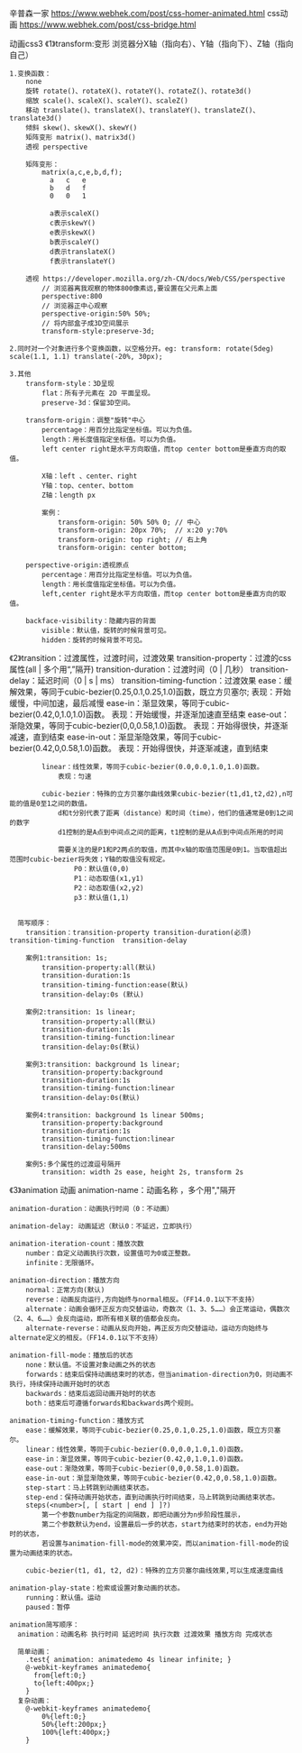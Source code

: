 辛普森一家 https://www.webhek.com/post/css-homer-animated.html
css动画   https://www.webhek.com/post/css-bridge.html

动画css3
《1》transform:变形
	浏览器分X轴（指向右）、Y轴（指向下）、Z轴（指向自己）
	
    1.变换函数：
		none
		旋转 rotate()、rotateX()、rotateY()、rotateZ()、rotate3d()
		缩放 scale()、scaleX()、scaleY()、scaleZ()
		移动 translate()、translateX()、translateY()、translateZ()、translate3d()
		倾斜 skew()、skewX()、skewY()
		矩阵变形 matrix()、matrix3d()
		透视 perspective
		
		矩阵变形：
			matrix(a,c,e,b,d,f);
			  a   c   e
			  b   d   f
			  0   0   1

			  a表示scaleX()
			  c表示skewY()
			  e表示skewX()
			  b表示scaleY()
			  d表示translateX()
			  f表示translateY()
			 
		透视 https://developer.mozilla.org/zh-CN/docs/Web/CSS/perspective
			// 浏览器离我观察的物体800像素远,要设置在父元素上面
			perspective:800  
			// 浏览器正中心观察
			perspective-origin:50% 50%;
			// 将内部盒子成3D空间展示
			transform-style:preserve-3d;
				 
    2.同时对一个对象进行多个变换函数，以空格分开。eg: transform: rotate(5deg) scale(1.1, 1.1) translate(-20%, 30px);
        
	3.其他
		transform-style：3D呈现
			flat：所有子元素在 2D 平面呈现。
			preserve-3d：保留3D空间。
		
		transform-origin：调整"旋转"中心
			percentage：用百分比指定坐标值。可以为负值。
			length：用长度值指定坐标值。可以为负值。
			left center right是水平方向取值，而top center bottom是垂直方向的取值。
			
			X轴：left 、center、right
			Y轴：top、center、bottom
			Z轴：length px
			
			案例：
				transform-origin: 50% 50% 0; // 中心
				transform-origin: 20px 70%;  // x:20 y:70%
				transform-origin: top right; // 右上角
				transform-origin: center bottom; 
		
		perspective-origin:透视原点
			percentage：用百分比指定坐标值。可以为负值。
			length：用长度值指定坐标值。可以为负值。
			left,center right是水平方向取值，而top center bottom是垂直方向的取值。
			
		backface-visibility：隐藏内容的背面
			visible：默认值，旋转的时候背景可见。
			hidden：旋转的时候背景不可见。
		
      
《2》transition：过渡属性，过渡时间，过渡效果
		transition-property：过渡的css属性(all | 多个用“,”隔开)
		transition-duration：过渡时间（0 | 几秒）
		transition-delay：延迟时间（0 | s | ms）
		transition-timing-function：过渡效果
			ease：缓解效果，等同于cubic-bezier(0.25,0.1,0.25,1.0)函数，既立方贝塞尔;
				表现：开始缓慢，中间加速，最后减慢
			ease-in：渐显效果，等同于cubic-bezier(0.42,0,1.0,1.0)函数。
				表现：开始缓慢，并逐渐加速直至结束
			ease-out：渐隐效果，等同于cubic-bezier(0,0,0.58,1.0)函数。
				表现：开始得很快，并逐渐减速，直到结束
			ease-in-out：渐显渐隐效果，等同于cubic-bezier(0.42,0,0.58,1.0)函数。
				表现：开始得很快，并逐渐减速，直到结束

			linear：线性效果，等同于cubic-bezier(0.0,0.0,1.0,1.0)函数。
				表现：匀速

			cubic-bezier：特殊的立方贝塞尔曲线效果cubic-bezier(t1,d1,t2,d2),n可能的值是0至1之间的数值。
				d和t分别代表了距离（distance）和时间（time），他们的值通常是0到1之间的数字
				d1控制的是A点到中间点之间的距离，t1控制的是从A点到中间点所用的时间
				
				需要关注的是P1和P2两点的取值，而其中x轴的取值范围是0到1。当取值超出范围时cubic-bezier将失效；Y轴的取值没有规定。
					P0：默认值(0,0)
					P1：动态取值(x1,y1)
					P2：动态取值(x2,y2)
					p3：默认值(1,1)

      
      简写顺序： 
		transition：transition-property transition-duration(必须) transition-timing-function  transition-delay 
	    
		案例1:transition: 1s;
			transition-property:all(默认)
			transition-duration:1s
			transition-timing-function:ease(默认)
			transition-delay:0s (默认)
		
		案例2:transition: 1s linear;
			transition-property:all(默认)
			transition-duration:1s
			transition-timing-function:linear
			transition-delay:0s(默认)
		
		案例3:transition: background 1s linear;
			transition-property:background
			transition-duration:1s
			transition-timing-function:linear
			transition-delay:0s(默认)
		
		案例4:transition: background 1s linear 500ms;
			transition-property:background
			transition-duration:1s
			transition-timing-function:linear
			transition-delay:500ms
	  
        案例5:多个属性的过渡逗号隔开
			transition: width 2s ease, height 2s, transform 2s
			
  
《3》animation 动画
    animation-name：动画名称 ，多个用","隔开
	
    animation-duration：动画执行时间（0：不动画）
	
    animation-delay: 动画延迟（默认0：不延迟，立即执行）
	
    animation-iteration-count：播放次数
		number：自定义动画执行次数，设置值可为0或正整数。
		infinite：无限循环。

    animation-direction：播放方向
		normal：正常方向(默认)
		reverse：动画反向运行,方向始终与normal相反。（FF14.0.1以下不支持）
		alternate：动画会循环正反方向交替运动，奇数次（1、3、5……）会正常运动，偶数次（2、4、6……）会反向运动，即所有相关联的值都会反向。
		alternate-reverse：动画从反向开始，再正反方向交替运动，运动方向始终与alternate定义的相反。（FF14.0.1以下不支持）

    animation-fill-mode：播放后的状态
		none：默认值。不设置对象动画之外的状态
		forwards：结束后保持动画结束时的状态，但当animation-direction为0，则动画不执行，持续保持动画开始时的状态
		backwards：结束后返回动画开始时的状态
		both：结束后可遵循forwards和backwards两个规则。

    animation-timing-function：播放方式
        ease：缓解效果，等同于cubic-bezier(0.25,0.1,0.25,1.0)函数，既立方贝塞尔。
        linear：线性效果，等同于cubic-bezier(0.0,0.0,1.0,1.0)函数。
        ease-in：渐显效果，等同于cubic-bezier(0.42,0,1.0,1.0)函数。
        ease-out：渐隐效果，等同于cubic-bezier(0,0,0.58,1.0)函数。
        ease-in-out：渐显渐隐效果，等同于cubic-bezier(0.42,0,0.58,1.0)函数。
        step-start：马上转跳到动画结束状态。
        step-end：保持动画开始状态，直到动画执行时间结束，马上转跳到动画结束状态。
        steps(<number>[, [ start | end ] ]?)	
			第一个参数number为指定的间隔数，即把动画分为n步阶段性展示，
			第二个参数默认为end，设置最后一步的状态，start为结束时的状态，end为开始时的状态，
			若设置与animation-fill-mode的效果冲突，而以animation-fill-mode的设置为动画结束的状态。
			
        cubic-bezier(t1, d1, t2, d2)：特殊的立方贝塞尔曲线效果,可以生成速度曲线
    
    animation-play-state：检索或设置对象动画的状态。
        running：默认值。运动
        paused：暂停

    animation简写顺序：
      animation：动画名称 执行时间 延迟时间 执行次数 过渡效果 播放方向 完成状态

      简单动画：
		.test{ animation: animatedemo 4s linear infinite; }
        @-webkit-keyframes animatedemo{
          from{left:0;}
          to{left:400px;}
        }
      复杂动画：
        @-webkit-keyframes animatedemo{
            0%{left:0;}
            50%{left:200px;}
            100%{left:400px;}
        }


